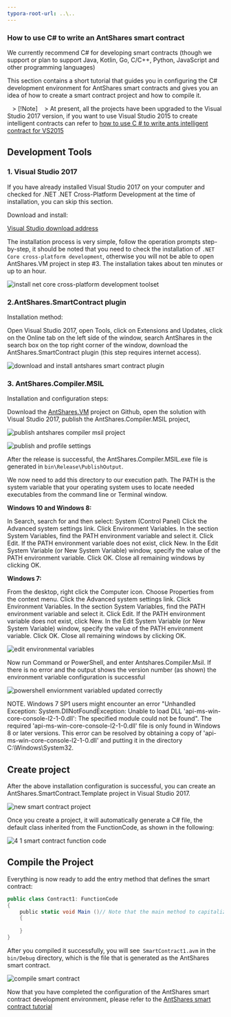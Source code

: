 ```yaml
---
typora-root-url: ..\..
---
```


### How to use C# to write an AntShares smart contract

We currently recommend C# for developing smart contracts (though we support or plan to support Java, Kotlin, Go, C/C++, Python, JavaScript and other programming languages)

This section contains a short tutorial that guides you in configuring the C# development environment for AntShares smart contracts and gives you an idea of ​​how to create a smart contract project and how to compile it.

   > [!Note]
   > At present, all the projects have been upgraded to the Visual Studio 2017 version, if you want to use Visual Studio 2015 to create intelligent contracts can refer to [how to use C # to write ants intelligent contract for VS2015](getting-started-2015.md)

## Development Tools

### 1. Visual Studio 2017

If you have already installed Visual Studio 2017 on your computer and checked for .NET .NET Cross-Platform Development at the time of installation, you can skip this section.

Download and install:

[Visual Studio download address](https://www.visualstudio.com/products/visual-studio-community-vs)

The installation process is very simple, follow the operation prompts step-by-step, it should be noted that you need to check the installation of `.NET Core cross-platform development`, otherwise you will not be able to open AntShares.VM project in step #3. The installation takes about ten minutes or up to an hour.

![install net core cross-platform development toolset](https://user-images.githubusercontent.com/11667494/27986881-93686178-63d3-11e7-94d3-da98a6d4ae87.png)

### 2.AntShares.SmartContract plugin

Installation method:

Open Visual Studio 2017, open Tools, click on Extensions and Updates, click on the Online tab on the left side of the window, search AntShares in the search box on the top right corner of the window, download the AntShares.SmartContract plugin (this step requires internet access).

![download and install antshares smart contract plugin](https://user-images.githubusercontent.com/11667494/27987125-ffda7f46-63d6-11e7-90f1-014bdf1e2230.png)

### 3. AntShares.Compiler.MSIL

Installation and configuration steps:

Download the [AntShares.VM](https://github.com/AntShares/AntShares.VM) project on Github, open the solution with Visual Studio 2017, publish the AntShares.Compiler.MSIL project,

![publish antshares compiler msil project](https://user-images.githubusercontent.com/11667494/27987180-5a166fce-63d7-11e7-9ea9-33e42e0b9bcf.png)

![publish and profile settings](https://user-images.githubusercontent.com/11667494/27987197-92ae8e0c-63d7-11e7-8e3f-eafe399e882d.png)


After the release is successful, the AntShares.Compiler.MSIL.exe file is generated in `bin\Release\PublishOutput`.

We now need to add this directory to our execution path. The PATH is the system variable that your operating system uses to locate needed executables from the command line or Terminal window.

**Windows 10 and Windows 8:**

  In Search, search for and then select: System (Control Panel)
  Click the Advanced system settings link.
  Click Environment Variables. In the section System Variables, find the PATH environment variable and select it. Click Edit. If the PATH environment variable does not exist, click New.
  In the Edit System Variable (or New System Variable) window, specify the value of the PATH environment variable. Click OK. Close all remaining windows by clicking OK.

**Windows 7:**

  From the desktop, right click the Computer icon.
  Choose Properties from the context menu.
  Click the Advanced system settings link.
  Click Environment Variables. In the section System Variables, find the PATH environment variable and select it. Click Edit. If the PATH environment variable does not exist, click New.
  In the Edit System Variable (or New System Variable) window, specify the value of the PATH environment variable. Click OK. Close all remaining windows by clicking OK.

![edit environmental variables](https://user-images.githubusercontent.com/11667494/27987255-800867a4-63d8-11e7-9e3c-d5c2aed1c4bc.png)

Now run Command or PowerShell, and enter Antshares.Compiler.Msil. If there is no error and the output shows the version number (as shown) the environment variable configuration is successful

![powershell enviornment variabled updated correctly](https://user-images.githubusercontent.com/11667494/27987294-697e9494-63d9-11e7-9116-ab19298a59cc.png)


NOTE. Windows 7 SP1 users might encounter an error "Unhandled Exception: System.DllNotFoundException: Unable to load DLL 'api-ms-win-core-console-l2-1-0.dll': The specified module could not be found". The required 'api-ms-win-core-console-l2-1-0.dll' file is only found in Windows 8 or later versions. This error can be resolved by obtaining a copy of 'api-ms-win-core-console-l2-1-0.dll' and putting it in the directory C:\Windows\System32.

## Create project

After the above installation configuration is successful, you can create an AntShares.SmartContract.Template project in Visual Studio 2017.

![new smart contract project](https://user-images.githubusercontent.com/11667494/27987305-8cbbc60c-63d9-11e7-9258-c377283cb0c1.png)

Once you create a project, it will automatically generate a C# file, the default class inherited from the FunctionCode, as shown in the following:

![4 1 smart contract function code](https://user-images.githubusercontent.com/11667494/27987327-efad1d88-63d9-11e7-83e9-f6b511a02909.png)


## Compile the Project

Everything is now ready to add the entry method that defines the smart contract:

```c#
public class Contract1: FunctionCode
{
    public static void Main ()// Note that the main method to capitalize
    {
        
    }
}
```

After you compiled it successfully, you will see` SmartContract1.avm` in the `bin/Debug` directory, which is the file that is generated as the AntShares smart contract.

![compile smart contract](https://user-images.githubusercontent.com/11667494/27987338-20fbfd82-63da-11e7-8866-af04519f0483.png)


Now that you have completed the configuration of the AntShares smart contract development environment, please refer to the [AntShares smart contract tutorial](tutorial.md)
